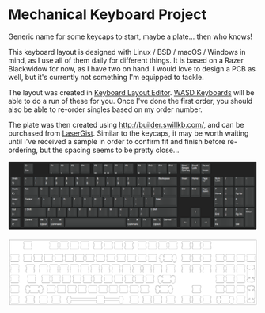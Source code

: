 # Mechanical Keyboard Project
Generic name for some keycaps to start, maybe a plate... then who knows!

This keyboard layout is designed with Linux / BSD / macOS / Windows in mind, as I use all of them daily for different things. It is based on a Razer Blackwidow for now, as I have two on hand. I would love to design a PCB as well, but it's currently not something I'm equipped to tackle. 

The layout was created in [Keyboard Layout Editor](http://www.keyboard-layout-editor.com/). [WASD Keyboards](http://www.wasdkeyboards.com/) will be able to do a run of these for you. Once I've done the first order, you should also be able to re-order singles based on my order number. 

The plate was then created using http://builder.swillkb.com/, and can be purchased from [LaserGist](http://lasergist.com/). Similar to the keycaps, it may be worth waiting until I've received a sample in order to confirm fit and finish before re-ordering, but the spacing seems to be pretty close...

![Keyboard Layout](/layout.png)

![Keyboard Plate](/plate.png)
